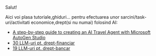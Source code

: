 Salut!

Aici voi plasa tutoriale,ghiduri... pentru efectuarea unor sarcini/task-uri/activitati economice,drept(si nu numai) folosind AI:

 - [A step-by-step guide to creating an AI Travel Agent with Microsoft AutoGen Studio](https://medium.com/@wxia8888/a-step-by-step-guide-to-creating-an-ai-travel-agent-with-microsoft-autogen-studio-7295592331ac)
 - [30 LLM-uri pt. drept-financiar](https://www.lawstudies.ro/llm/drept-financiar)
 - [19 LLM-uri pt. drept-bancar](https://www.lawstudies.ro/llm/legea-bancar%C4%83)
